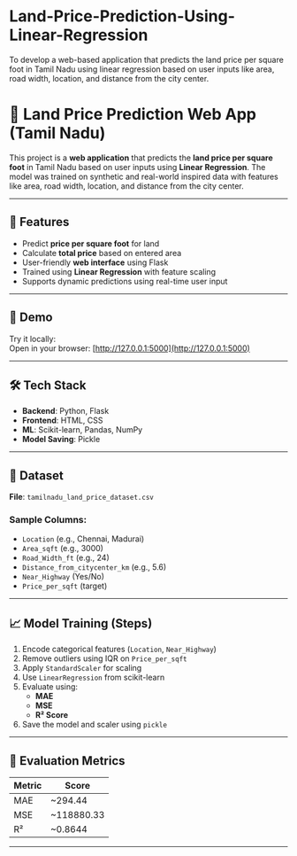 # Land-Price-Prediction-Using-Linear-Regression
To develop a web-based application that predicts the land price per square foot in Tamil Nadu using linear regression based on user inputs like area, road width, location, and distance from the city center.
# 🏡 Land Price Prediction Web App (Tamil Nadu)

This project is a **web application** that predicts the **land price per square foot** in Tamil Nadu based on user inputs using **Linear Regression**. The model was trained on synthetic and real-world inspired data with features like area, road width, location, and distance from the city center.

---

## 📌 Features

- Predict **price per square foot** for land
- Calculate **total price** based on entered area
- User-friendly **web interface** using Flask
- Trained using **Linear Regression** with feature scaling
- Supports dynamic predictions using real-time user input

---

## 🚀 Demo



Try it locally:  
Open in your browser: [http://127.0.0.1:5000](http://127.0.0.1:5000)

---

## 🛠️ Tech Stack

- **Backend**: Python, Flask
- **Frontend**: HTML, CSS
- **ML**: Scikit-learn, Pandas, NumPy
- **Model Saving**: Pickle

---

## 📂 Dataset

**File**: `tamilnadu_land_price_dataset.csv`

### Sample Columns:
- `Location` (e.g., Chennai, Madurai)
- `Area_sqft` (e.g., 3000)
- `Road_Width_ft` (e.g., 24)
- `Distance_from_citycenter_km` (e.g., 5.6)
- `Near_Highway` (Yes/No)
- `Price_per_sqft` (target)

---

## 📈 Model Training (Steps)

1. Encode categorical features (`Location`, `Near_Highway`)
2. Remove outliers using IQR on `Price_per_sqft`
3. Apply `StandardScaler` for scaling
4. Use `LinearRegression` from scikit-learn
5. Evaluate using:
   - **MAE**
   - **MSE**
   - **R² Score**
6. Save the model and scaler using `pickle`

---

## 🧪 Evaluation Metrics

| Metric | Score |
|--------|-------|
| MAE    | ~294.44 |
| MSE    | ~118880.33 |
| R²     | ~0.8644 |

---
